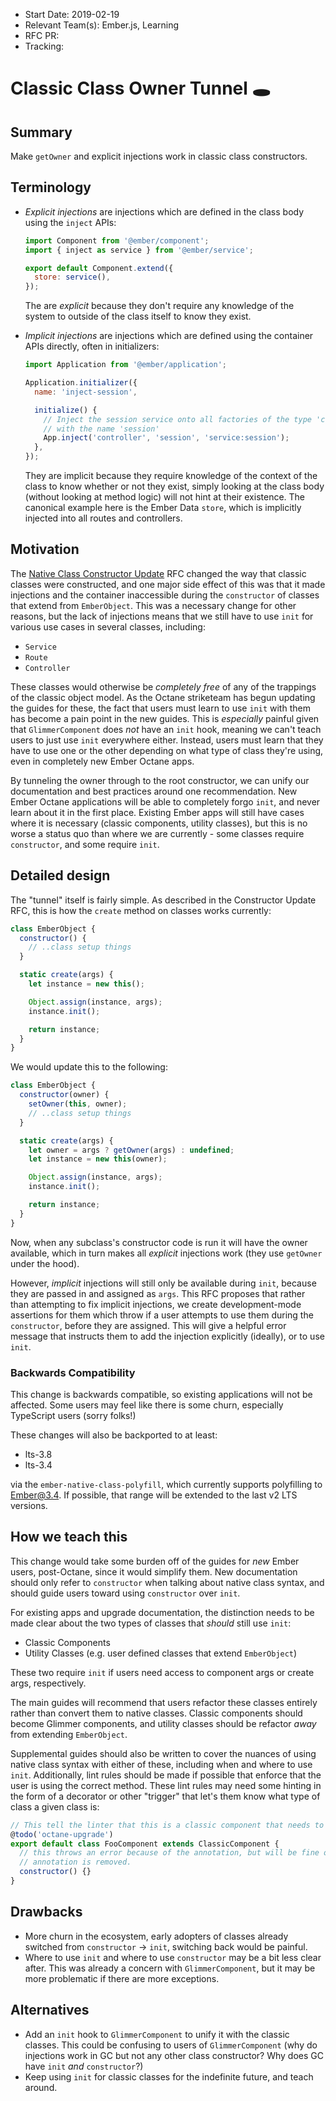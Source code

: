 - Start Date: 2019-02-19
- Relevant Team(s): Ember.js, Learning
- RFC PR:
- Tracking:

# Classic Class Owner Tunnel 🕳

## Summary

Make `getOwner` and explicit injections work in classic class constructors.

## Terminology

- _Explicit injections_ are injections which are defined in the class body using
  the `inject` APIs:

  ```js
  import Component from '@ember/component';
  import { inject as service } from '@ember/service';

  export default Component.extend({
    store: service(),
  });
  ```

  The are _explicit_ because they don't require any knowledge of the system to
  outside of the class itself to know they exist.

- _Implicit injections_ are injections which are defined using the container
  APIs directly, often in initializers:

  ```js
  import Application from '@ember/application';

  Application.initializer({
    name: 'inject-session',

    initialize() {
      // Inject the session service onto all factories of the type 'controller'
      // with the name 'session'
      App.inject('controller', 'session', 'service:session');
    },
  });
  ```

  They are implicit because they require knowledge of the context
  of the class to know whether or not they exist, simply looking at the class
  body (without looking at method logic) will not hint at their existence. The
  canonical example here is the Ember Data `store`, which is implicitly injected
  into all routes and controllers.

## Motivation

The [Native Class Constructor Update][1] RFC changed the way that classic
classes were constructed, and one major side effect of this was that it made
injections and the container inaccessible during the `constructor` of classes
that extend from `EmberObject`. This was a necessary change for other reasons,
but the lack of injections means that we still have to use `init` for various
use cases in several classes, including:

[1]: https://github.com/emberjs/rfcs/blob/master/text/0337-native-class-constructor-update.md

- `Service`
- `Route`
- `Controller`

These classes would otherwise be _completely free_ of any of the trappings of
the classic object model. As the Octane striketeam has begun updating the guides
for these, the fact that users must learn to use `init` with them has become a
pain point in the new guides. This is _especially_ painful given that
`GlimmerComponent` does _not_ have an `init` hook, meaning we can't teach users
to just use `init` everywhere either. Instead, users must learn that they have
to use one or the other depending on what type of class they're using, even in
completely new Ember Octane apps.

By tunneling the owner through to the root constructor, we can unify our
documentation and best practices around one recommendation. New Ember Octane
applications will be able to completely forgo `init`, and never learn about it
in the first place. Existing Ember apps will still have cases where it is
necessary (classic components, utility classes), but this is no worse a status
quo than where we are currently - some classes require `constructor`, and some
require `init`.

## Detailed design

The "tunnel" itself is fairly simple. As described in the Constructor Update
RFC, this is how the `create` method on classes works currently:

```js
class EmberObject {
  constructor() {
    // ..class setup things
  }

  static create(args) {
    let instance = new this();

    Object.assign(instance, args);
    instance.init();

    return instance;
  }
}
```

We would update this to the following:

```js
class EmberObject {
  constructor(owner) {
    setOwner(this, owner);
    // ..class setup things
  }

  static create(args) {
    let owner = args ? getOwner(args) : undefined;
    let instance = new this(owner);

    Object.assign(instance, args);
    instance.init();

    return instance;
  }
}
```

Now, when any subclass's constructor code is run it will have the owner
available, which in turn makes all _explicit_ injections work (they use
`getOwner` under the hood).

However, _implicit_ injections will still only be available during `init`,
because they are passed in and assigned as `args`. This RFC proposes that rather
than attempting to fix implicit injections, we create development-mode
assertions for them which throw if a user attempts to use them during the
`constructor`, before they are assigned. This will give a helpful error message
that instructs them to add the injection explicitly (ideally), or to use `init`.

### Backwards Compatibility

This change is backwards compatible, so existing applications will not be
affected. Some users may feel like there is some churn, especially TypeScript
users (sorry folks!)

These changes will also be backported to at least:

- lts-3.8
- lts-3.4

via the `ember-native-class-polyfill`, which currently supports polyfilling to
Ember@3.4. If possible, that range will be extended to the last v2 LTS versions.

## How we teach this

This change would take some burden off of the guides for _new_ Ember users,
post-Octane, since it would simplify them. New documentation should only refer
to `constructor` when talking about native class syntax, and should guide users
toward using `constructor` over `init`.

For existing apps and upgrade documentation, the distinction needs to be made
clear about the two types of classes that _should_ still use `init`:

- Classic Components
- Utility Classes (e.g. user defined classes that extend `EmberObject`)

These two require `init` if users need access to component args or create args,
respectively.

The main guides will recommend that users refactor these classes entirely rather
than convert them to native classes. Classic components should become Glimmer
components, and utility classes should be refactor _away_ from extending
`EmberObject`.

Supplemental guides should also be written to cover the nuances of using native
class syntax with either of these, including when and where to use `init`.
Additionally, lint rules should be made if possible that enforce that the user
is using the correct method. These lint rules may need some hinting in the form
of a decorator or other "trigger" that let's them know what type of class a
given class is:

```js
// This tell the linter that this is a classic component that needs to be upgraded
@todo('octane-upgrade')
export default class FooComponent extends ClassicComponent {
  // this throws an error because of the annotation, but will be fine once the
  // annotation is removed.
  constructor() {}
}
```

## Drawbacks

- More churn in the ecosystem, early adopters of classes already switched from
  `constructor` -> `init`, switching back would be painful.
- Where to use `init` and where to use `constructor` may be a bit less clear
  after. This was already a concern with `GlimmerComponent`, but it may be more
  problematic if there are more exceptions.

## Alternatives

- Add an `init` hook to `GlimmerComponent` to unify it with the classic classes.
  This could be confusing to users of `GlimmerComponent` (why do injections
  work in GC but not any other class constructor? Why does GC have `init` _and_
  `constructor`?)
- Keep using `init` for classic classes for the indefinite future, and teach
  around.
